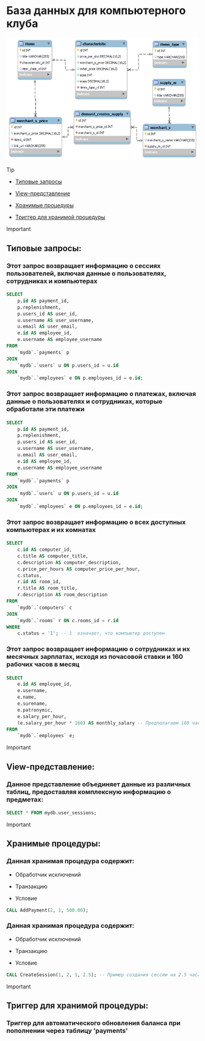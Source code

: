 # База данных для компьютерного клуба
![img](https://github.com/Cainones/Auction_DB/blob/main/Auction_ERD.png)

>[!TIP]
+ [Типовые запросы](#Типовые-запросы)
- [View-представление](#View-представление)
* [Хранимые процедуры](#Хранимые-процедуры)
+ [Триггер для хранимой процедуры](#Триггер-для-хранимой-процедуры)

> [!IMPORTANT]
> ## Типовые запросы:

### Этот запрос возвращает информацию о сессиях пользователей, включая данные о пользователях, сотрудниках и компьютерах

```sql
SELECT 
    p.id AS payment_id,
    p.replenishment,
    p.users_id AS user_id,
    u.username AS user_username,
    u.email AS user_email,
    e.id AS employee_id,
    e.username AS employee_username
FROM 
    `mydb`.`payments` p
JOIN 
    `mydb`.`users` u ON p.users_id = u.id
JOIN 
    `mydb`.`employees` e ON p.employees_id = e.id;
```

### Этот запрос возвращает информацию о платежах, включая данные о пользователях и сотрудниках, которые обработали эти платежи

```sql
SELECT 
    p.id AS payment_id,
    p.replenishment,
    p.users_id AS user_id,
    u.username AS user_username,
    u.email AS user_email,
    e.id AS employee_id,
    e.username AS employee_username
FROM 
    `mydb`.`payments` p
JOIN 
    `mydb`.`users` u ON p.users_id = u.id
JOIN 
    `mydb`.`employees` e ON p.employees_id = e.id;
```

### Этот запрос возвращает информацию о всех доступных компьютерах и их комнатах
```sql
SELECT 
    c.id AS computer_id,
    c.title AS computer_title,
    c.description AS computer_description,
    c.price_per_hours AS computer_price_per_hour,
    c.status,
    r.id AS room_id,
    r.title AS room_title,
    r.description AS room_description
FROM 
    `mydb`.`computers` c
JOIN 
    `mydb`.`rooms` r ON c.rooms_id = r.id
WHERE 
    c.status = '1'; -- 1  означает, что компьютер доступен
```

### Этот запрос возвращает информацию о сотрудниках и их месячных зарплатах, исходя из почасовой ставки и 160 рабочих часов в месяц

```sql
SELECT 
    e.id AS employee_id,
    e.username,
    e.name,
    e.surename,
    e.patronymic,
    e.salary_per_hour,
    (e.salary_per_hour * 160) AS monthly_salary -- Предполагаем 160 часов работы в месяц
FROM 
    `mydb`.`employees` e;

```

> [!IMPORTANT]
> ## View-представление:

### Данное представление объединяет данные из различных таблиц, предоставляя комплексную информацию о предметах:

```sql
SELECT * FROM mydb.user_sessions;
```

> [!IMPORTANT]
> ## Хранимые процедуры: 

### Данная хранимая процедура содержит: 
- Обработчик исключений
* Транзакцию 
+ Условие

```sql
CALL AddPayment(2, 1, 500.00);
```

### Данная хранимая процедура содержит: 
- Обработчик исключений
* Транзакцию 
+ Условие

```sql
CALL CreateSession(1, 2, 1, 2.5); -- Пример создания сессии на 2.5 часа для пользователя с id=1, сотрудником с id=1 и компьютером с id=1
```

> [!IMPORTANT]
> ## Триггер для хранимой процедуры:

### Триггер для автоматического обновления баланса при пополнении через таблицу 'payments'

